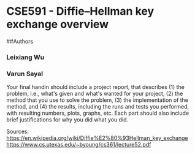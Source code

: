 # CSE591 - Diffie–Hellman key exchange overview

##Authors
### Leixiang Wu
### Varun Sayal

Your final handin should include a project report, that describes (1) the problem, i.e., what's given and what's wanted for your project, (2) the method that you use to solve the problem, (3) the implementation of the method, and (4) the results, including the runs and tests you performed, with resulting numbers, plots, graphs, etc. Each part should also include brief justifications for why you did what you did.

Sources:
https://en.wikipedia.org/wiki/Diffie%E2%80%93Hellman_key_exchange
https://www.cs.utexas.edu/~byoung/cs361/lecture52.pdf
